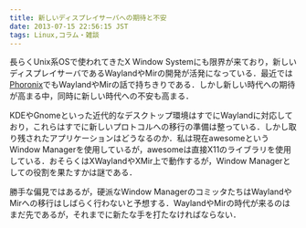 ```yaml
---
title: 新しいディスプレイサーバへの期待と不安
date: 2013-07-15 22:56:15 JST
tags: Linux,コラム・雑談
---
```


長らくUnix系OSで使われてきたX Window Systemにも限界が来ており，新しいディスプレイサーバであるWaylandやMirの開発が活発になっている．最近では[Phoronix](http://www.phoronix.com/)でもWaylandやMirの話で持ちきりである．しかし新しい時代への期待が高まる中，同時に新しい時代への不安も高まる．

KDEやGnomeといった近代的なデスクトップ環境はすでにWaylandに対応しており，これらはすでに新しいプロトコルへの移行の準備は整っている．しかし取り残されたアプリケーションはどうなるのか．私は現在awesomeというWindow Managerを使用しているが，awesomeは直接X11のライブラリを使用している．おそらくはXWaylandやXMir上で動作するが，Window Managerとしての役割を果たすかは謎である．

勝手な偏見ではあるが，硬派なWindow ManagerのコミッタたちはWaylandやMirへの移行はしばらく行わないと予想する．WaylandやMirの時代が来るのはまだ先であるが，それまでに新たな手を打たなければならない．

